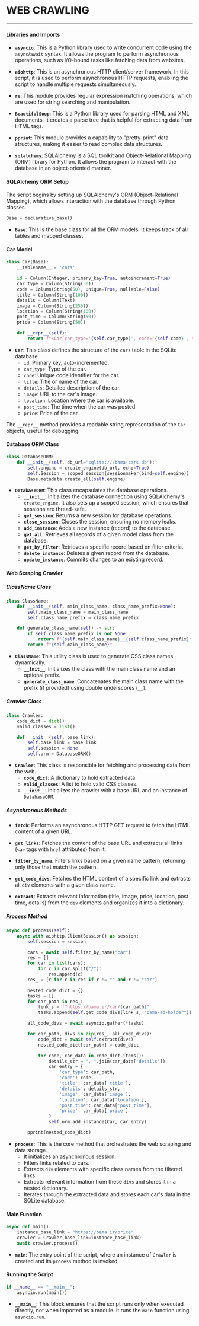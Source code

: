 # WEB CRAWLING

---


#### Libraries and Imports

- **`asyncio`**: This is a Python library used to write concurrent code using the `async`/`await` syntax. It allows the program to perform asynchronous operations, such as I/O-bound tasks like fetching data from websites.
  
- **`aiohttp`**: This is an asynchronous HTTP client/server framework. In this script, it is used to perform asynchronous HTTP requests, enabling the script to handle multiple requests simultaneously.
  
- **`re`**: This module provides regular expression matching operations, which are used for string searching and manipulation.

- **`BeautifulSoup`**: This is a Python library used for parsing HTML and XML documents. It creates a parse tree that is helpful for extracting data from HTML tags.
  
- **`pprint`**: This module provides a capability to "pretty-print" data structures, making it easier to read complex data structures.

- **`sqlalchemy`**: SQLAlchemy is a SQL toolkit and Object-Relational Mapping (ORM) library for Python. It allows the program to interact with the database in an object-oriented manner.

#### SQLAlchemy ORM Setup

The script begins by setting up SQLAlchemy's ORM (Object-Relational Mapping), which allows interaction with the database through Python classes.

```python
Base = declarative_base()
```

- **`Base`**: This is the base class for all the ORM models. It keeps track of all tables and mapped classes.

#### Car Model

```python
class Car(Base):
    __tablename__ = 'cars'

    id = Column(Integer, primary_key=True, autoincrement=True)
    car_type = Column(String(50))
    code = Column(String(50), unique=True, nullable=False)
    title = Column(String(100))
    details = Column(Text)
    image = Column(String(255))
    location = Column(String(100))
    post_time = Column(String(50))
    price = Column(String(50))

    def __repr__(self):
        return f"<Car(car_type='{self.car_type}', code='{self.code}', title='{self.title}', price='{self.price}')>"
```

- **`Car`**: This class defines the structure of the `cars` table in the SQLite database.
  - `id`: Primary key, auto-incremented.
  - `car_type`: Type of the car.
  - `code`: Unique code identifier for the car.
  - `title`: Title or name of the car.
  - `details`: Detailed description of the car.
  - `image`: URL to the car's image.
  - `location`: Location where the car is available.
  - `post_time`: The time when the car was posted.
  - `price`: Price of the car.

The `__repr__` method provides a readable string representation of the `Car` objects, useful for debugging.

#### Database ORM Class

```python
class DatabaseORM:
    def __init__(self, db_url='sqlite:///bama-cars.db'):
        self.engine = create_engine(db_url, echo=True)
        self.Session = scoped_session(sessionmaker(bind=self.engine))
        Base.metadata.create_all(self.engine)
```

- **`DatabaseORM`**: This class encapsulates the database operations.
  - **`__init__`**: Initializes the database connection using SQLAlchemy's `create_engine`. It also sets up a scoped session, which ensures that sessions are thread-safe.
  - **`get_session`**: Returns a new session for database operations.
  - **`close_session`**: Closes the session, ensuring no memory leaks.
  - **`add_instance`**: Adds a new instance (record) to the database.
  - **`get_all`**: Retrieves all records of a given model class from the database.
  - **`get_by_filter`**: Retrieves a specific record based on filter criteria.
  - **`delete_instance`**: Deletes a given record from the database.
  - **`update_instance`**: Commits changes to an existing record.

#### Web Scraping Crawler

##### ClassName Class

```python
class ClassName:
    def __init__(self, main_class_name, class_name_prefix=None):
        self.main_class_name = main_class_name
        self.class_name_prefix = class_name_prefix

    def generate_class_name(self) -> str:
        if self.class_name_prefix is not None:
            return f"{self.main_class_name}__{self.class_name_prefix}"
        return f"{self.main_class_name}"
```

- **`ClassName`**: This utility class is used to generate CSS class names dynamically.
  - **`__init__`**: Initializes the class with the main class name and an optional prefix.
  - **`generate_class_name`**: Concatenates the main class name with the prefix (if provided) using double underscores (`__`).

##### Crawler Class

```python
class Crawler:
    code_dict = dict()
    valid_classes = list()

    def __init__(self, base_link):
        self.base_link = base_link
        self.session = None
        self.orm = DatabaseORM()
```

- **`Crawler`**: This class is responsible for fetching and processing data from the web.
  - **`code_dict`**: A dictionary to hold extracted data.
  - **`valid_classes`**: A list to hold valid CSS classes.
  - **`__init__`**: Initializes the crawler with a base URL and an instance of `DatabaseORM`.

##### Asynchronous Methods

- **`fetch`**: Performs an asynchronous HTTP GET request to fetch the HTML content of a given URL.
  
- **`get_links`**: Fetches the content of the base URL and extracts all links (`<a>` tags with `href` attributes) from it.

- **`filter_by_name`**: Filters links based on a given name pattern, returning only those that match the pattern.

- **`get_code_divs`**: Fetches the HTML content of a specific link and extracts all `div` elements with a given class name.

- **`extract`**: Extracts relevant information (title, image, price, location, post time, details) from the `div` elements and organizes it into a dictionary.

##### Process Method

```python
async def process(self):
    async with aiohttp.ClientSession() as session:
        self.session = session

        cars = await self.filter_by_name("car")
        res = []
        for car in list(cars):
            for c in car.split("/"):
                res.append(c)
        res_ = [r for r in res if r != "" and r != "car"]

        nested_code_dict = {}
        tasks = []
        for car_path in res_:
            link_s = f"https://bama.ir/car/{car_path}"
            tasks.append(self.get_code_divs(link_s, "bama-ad-holder"))

        all_code_divs = await asyncio.gather(*tasks)

        for car_path, divs in zip(res_, all_code_divs):
            code_dict = await self.extract(divs)
            nested_code_dict[car_path] = code_dict

            for code, car_data in code_dict.items():
                details_str = ", ".join(car_data['details'])
                car_entry = {
                    'car_type': car_path,
                    'code': code,
                    'title': car_data['title'],
                    'details': details_str,
                    'image': car_data['image'],
                    'location': car_data['location'],
                    'post_time': car_data['post_time'],
                    'price': car_data['price']
                }
                self.orm.add_instance(Car, car_entry)

        pprint(nested_code_dict)
```

- **`process`**: This is the core method that orchestrates the web scraping and data storage.
  - It initializes an asynchronous session.
  - Filters links related to cars.
  - Extracts `div` elements with specific class names from the filtered links.
  - Extracts relevant information from these `divs` and stores it in a nested dictionary.
  - Iterates through the extracted data and stores each car's data in the SQLite database.

#### Main Function

```python
async def main():
    instance_base_link = "https://bama.ir/price"
    crawler = Crawler(base_link=instance_base_link)
    await crawler.process()
```

- **`main`**: The entry point of the script, where an instance of `Crawler` is created and its `process` method is invoked.

#### Running the Script

```python
if __name__ == "__main__":
    asyncio.run(main())
```

- **`__main__`**: This block ensures that the script runs only when executed directly, not when imported as a module. It runs the `main` function using `asyncio.run`.
